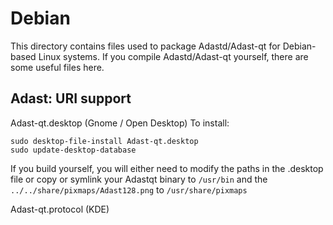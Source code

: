 
Debian
====================
This directory contains files used to package Adastd/Adast-qt
for Debian-based Linux systems. If you compile Adastd/Adast-qt yourself, there are some useful files here.

## Adast: URI support ##


Adast-qt.desktop  (Gnome / Open Desktop)
To install:

	sudo desktop-file-install Adast-qt.desktop
	sudo update-desktop-database

If you build yourself, you will either need to modify the paths in
the .desktop file or copy or symlink your Adastqt binary to `/usr/bin`
and the `../../share/pixmaps/Adast128.png` to `/usr/share/pixmaps`

Adast-qt.protocol (KDE)

